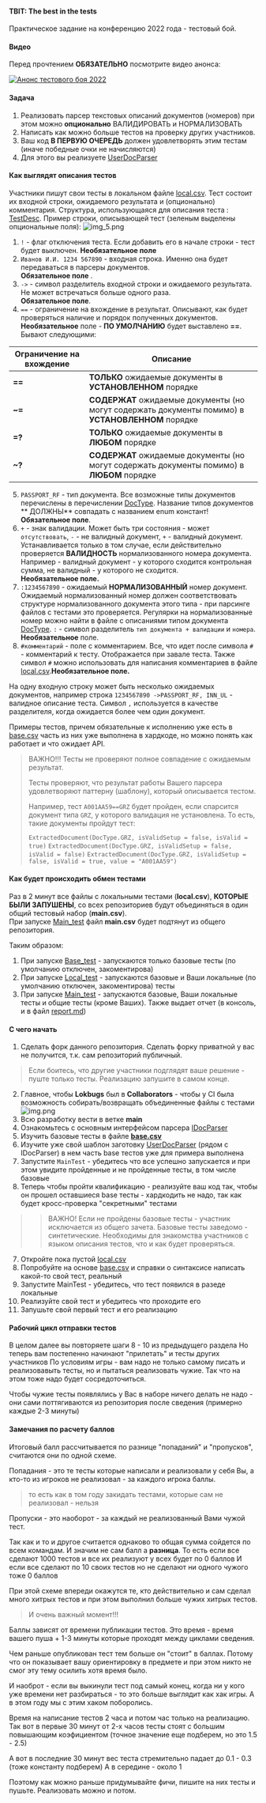 #### TBIT: The best in the tests

Практическое задание на конференцию 2022 года - тестовый бой.

#### Видео

Перед прочтением **ОБЯЗАТЕЛЬНО** посмотрите видео анонса:

[![Анонс тестового боя 2022](http://img.youtube.com/vi/OjEWA1IDXg0/0.jpg)](http://www.youtube.com/watch?v=OjEWA1IDXg0)

#### Задача

1. Реализовать парсер текстовых описаний документов (номеров) при этом можно **опционально** ВАЛИДИРОВАТЬ и НОРМАЛИЗОВАТЬ
2. Написать как можно больше тестов на проверку других участников.
3. Ваш код **В ПЕРВУЮ ОЧЕРЕДЬ** должен удовлетворять этим тестам (иначе победные очки не начисляются)
4. Для этого вы реализуете [UserDocParser](src/main/kotlin/codes/spectrum/conf2022/UserDocParser.kt)

#### Как выглядят описания тестов


Участники пишут свои тесты в локальном файле [local.csv](local.csv). Тест состоит их входной строки, ожидаемого
результата и (опционально) комментария. Структура, использующаяся для описания
теста : [TestDesc](input/TestDesc.go). Пример строки, описывающей
тест (зеленым выделены опциональные поля): ![img_5.png](images/img_5.png)

1. `!` - флаг отключения теста. Если добавить его в начале строки - тест будет выключен. **Необязательное поле**
2. `Иванов И.И. 1234 567890` - входная строка. Именно она будет передаваться в парсеры документов.      
   **Обязательное поле**
   .
3. `->` - символ разделитель входной строки и ожидаемого результата. Не может встречаться больше одного раза.   
   **Обязательное поле**.
4. `==` - ограничение на вхождение в результат. Описывают, как будет проверяться наличие и порядок полученных
   документов. **Необязательное** поле - **ПО УМОЛЧАНИЮ** будет выставлено **==**. Бывают следующими:

| Ограничение на вхождение | Описание                                                                                           |
|--------------------------|----------------------------------------------------------------------------------------------------|
| **==**                   | **ТОЛЬКО** ожидаемые документы в **УСТАНОВЛЕННОМ** порядке                                         | 
| **~=**                   | **СОДЕРЖАТ** ожидаемые документы (но могут содержать документы помимо) в **УСТАНОВЛЕННОМ** порядке | 
| **=?**                   | **ТОЛЬКО** ожидаемые документы в **ЛЮБОМ** порядке                                                 | 
| **~?**                   | **СОДЕРЖАТ** ожидаемые документы (но могут содержать документы помимо) в **ЛЮБОМ** порядке         |

5. `PASSPORT_RF` - тип документа. Все возможные типы документов перечислены в
   перечислении [DocType](doc_type/DocType.go). Название типов документов **
   ДОЛЖНЫ** совпадать с названием enum констант! **Обязательное поле**.
6. `+` - знак валидации. Может быть три состояния - может `отсутствовать`, `-` - не валидный документ, `+` - валидный
   документ.
   Устанавливается только в том случае, если действительно проверяется **ВАЛИДНОСТЬ** нормализованного номера документа.
   Например - валидный документ - у которого сходится контрольная сумма, не валидный - у которого не сходится.        
   **Необязательное поле.**
7. `:1234567890` - ожидаемый **НОРМАЛИЗОВАННЫЙ** номер документ. Ожидаемый нормализованный номер должен соответствовать
   структуре нормализованного документа этого типа - при парсинге файлов с тестами это проверяется. Регулярки на
   нормализованные номер можно найти в файле с описаниями типом
   документа [DocType](doc_type/DocType.go). `:` - символ
   разделитель `тип документа + валидации` и `номера`. **Необязательное** поле.
8. `#комментарий` - поле с комментарием. Все, что идет после символа `#` - комментарий к тесту. Отображается при завале
   теста. Также символ `#` можно использовать для написания комментариев в файле [local.csv](local.csv).**Необязательное
   поле.**

На одну входную строку может быть несколько ожидаемых документов, например строка `1234567890 ->PASSPORT_RF, INN_UL` -
валидное описание теста. Символ `,` используется в качестве разделителя, когда ожидается более чем один документ.

Примеры тестов, причем обязательные к исполнению уже есть в [base.csv](base.csv) часть из них уже выполнена
в хардкоде, но можно понять как работает и что ожидает API.

> ВАЖНО!!! Тесты не проверяют полное совпадение с ожидаемым результат.
>
> Тесты проверяют, что результат работы Вашего парсера удовлетворяют паттерну (шаблону), который описывается тестом.
>
> Например, тест `А001АА59==GRZ` будет пройден, если спарсится документ типа `GRZ`, у которого валидация не установлена.
> То есть, такие документы пройдут тест:
>
> `ExtractedDocument(DocType.GRZ, isValidSetup = false, isValid = true)`
> `ExtractedDocument(DocType.GRZ, isValidSetup = false, isValid = false)`
> `ExtractedDocument(DocType.GRZ, isValidSetup = false, isValid = true, value = "А001АА59")`

#### Как будет происходить обмен тестами

Раз в 2 минут все файлы с локальными тестами (**local.csv**), **КОТОРЫЕ БЫЛИ ЗАПУШЕНЫ**, со всех репозиториев будут
объединяться в один общий
тестовый набор (**main.csv**).  
При запуске [Main_test](Main_test.go) файл **main.csv**
будет подтянут из общего репозитория.

Таким образом:

1. При запуске [Base_test](Base_test.go) - запускаются только базовые тесты (по умолчанию отключен, закоментирова)
2. При запуске [Local_test](Local_test.go) - запускаются базовые и Ваши локальные (по умолчанию отключен, закоментирова)
   тесты
3. При запуске [Main_test](Main_test.go) - запускаются базовые, Ваши локальные
   тесты и общие тесты (кроме Ваших). Также выдает отчет (в консоль, и в файл [report.md](report.md))

#### С чего начать

1. Сделать форк данного репозитория. Сделать форку приватной у вас не получится, т.к. сам репозиторий публичный.
> Если боитесь, что другие участники подглядят ваше решение - пуште только тесты. Реализацию запушите в самом конце.
2. Главное, чтобы **Lokbugs** был в **Collaborators** - чтобы у CI была возможность
   собирать/возвращать объединенные файлы с тестами
   ![img.png](images/img.png)
3. Всю разработку вести в ветке **main**
4. Ознакомьтесь с основным интерфейсом парсера [IDocParser](parser/IDocParser.go)
5. Изучить базовые тесты в файле [**base.csv**](base.csv)
6. Изучите уже свой шаблон заготовку [UserDocParser](parser/IDocParser.go) (рядом с IDocParser)
   в нем часть base тестов уже для примера выполнена
7. Запустите `MainTest` - убедитесь что все успешно запускается и при этом увидите пройденные и не пройденные
   тесты, в том числе базовые
8. Теперь чтобы пройти квалификацию - реализуйте ваш код так, чтобы он прошел оставшиеся base тесты - хардкодить не надо,
   так как будет кросс-проверка "секретными" тестами

> > ВАЖНО! Если не пройдены базовые тесты - участник исключается из общего зачета. Базовые тесты заведомо -
> > синтетические. Необходимы для знакомства участников с языком описания тестов, что и как будет проверяться.

7. Откройте пока пустой [local.csv](local.csv)
8. Попробуйте на основе [base.csv](base.csv) и справки о синтаксисе написать какой-то свой тест, реальный
9. Запустите MainTest - убедитесь, что тест появился в разеде локальные
10. Реализуйте свой тест и убедитесь что проходите его
11. Запушьте свой первый тест и его реализацию

#### Рабочий цикл отправки тестов

В целом далее вы повторяете шаги 8 - 10 из предыдущего раздела
Но теперь вам постепенно начинают "прилетать" и тесты других участников
По условиям игры - вам надо не только самому писать и реализовавыть тесты,
но и пытаться реализовать чужие. Так что на этом тоже надо будет сосредоточиться.

Чтобы чужие тесты появлялись у Вас в наборе ничего делать не надо - они сами поттягиваются
из репозитория после сведения (примерно каждые 2-3 минуты)

#### Замечания по расчету баллов

Итоговый балл рассчитывается по разнице "попаданий" и "пропусков", считаются они по одной схеме.

Попадания - это те тесты которые написали и реализовали у себя Вы, а кто-то из игроков не
реализовал - за каждого игрока баллы.

> то есть как в том году закидать тестами, которые сам не реализовал - нельзя

Пропуски - это наоборот - за каждый не реализованный Вами чужой тест.

Так как и то и другое считается однаково то общая сумма сойдется по всем командам.
И значим не сам балл а **разница**.
То есть если все сделают 1000 тестов и все их реализуют у всех будет по 0 баллов
И если все сделают по 10 своих тестов но не сделают ни одного чужого тоже 0 баллов

При этой схеме впереди окажутся те, кто действительно и сам сделал много хитрых тестов
и при этом выполнил больше чужих хитрых тестов.

> И очень важный момент!!!

Баллы зависят от времени публикации тестов. Это время - время вашего пуша + 1-3 минуты
которые проходят между циклами сведения.

Чем раньше опубликован тест тем больше он "стоит" в баллах. Потому что
он показывает вашу ориентировку в предмете и при этом никто не смог эту тему осилить
хотя время было.

И наоброт - если вы выкинули тест под самый конец, когда ни у кого уже времени
нет разбираться - то это больше выглядит как хак игры. А в этом году мы с этим
хаком поборолись.

Время на написание тестов 2 часа и потом час только на реализацию.
Так вот в первые 30 минут от 2-х часов тесты стоят с большим повышающим коэфициентом (точное значение
еще подберем, но это 1.5 - 2.5)

А вот в последние 30 минут вес теста стремительно падает до 0.1 - 0.3 (тоже константу подберем)
А в середине - около 1

Поэтому как можно раньше придумывайте фичи, пишите на них тесты и пушьте.
Реализовать можно и потом.
